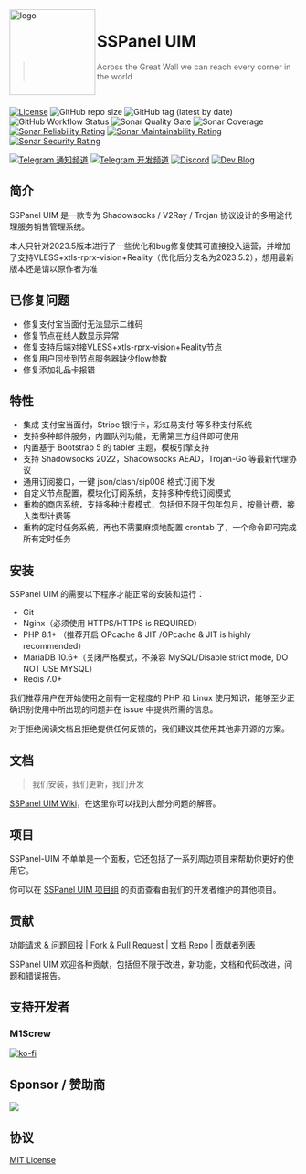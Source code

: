 <img src="public/images/uim-logo-round_192x192.png" alt="logo" width="150" height="150" align="left" />

<h1>SSPanel UIM</h1>

> Across the Great Wall we can reach every corner in the world

<br/>

[![License](https://img.shields.io/github/license/Anankke/SSPanel-Uim?style=flat-square)](https://github.com/Anankke/SSPanel-Uim/blob/dev/LICENSE)
![GitHub repo size](https://img.shields.io/github/repo-size/anankke/sspanel-uim?style=flat-square&color=328657)
![GitHub tag (latest by date)](https://img.shields.io/github/v/tag/Anankke/SSPanel-Uim?style=flat-square)
![GitHub Workflow Status](https://img.shields.io/github/actions/workflow/status/Anankke/SSPanel-Uim/lint.yml?branch=dev&label=lint&style=flat-square)
![Sonar Quality Gate](https://img.shields.io/sonar/quality_gate/sspanel-uim_SSPanel-Uim-Dev/dev?server=https%3A%2F%2Fsonarcloud.io&style=flat-square)
![Sonar Coverage](https://img.shields.io/sonar/coverage/sspanel-uim_SSPanel-Uim-Dev/dev?server=https%3A%2F%2Fsonarcloud.io&style=flat-square)
[![Sonar Reliability Rating](https://sonarcloud.io/api/project_badges/measure?project=sspanel-uim_SSPanel-Uim-Dev&metric=reliability_rating)](https://sonarcloud.io/summary/new_code?id=sspanel-uim_SSPanel-Uim-Dev)
[![Sonar Maintainability Rating](https://sonarcloud.io/api/project_badges/measure?project=sspanel-uim_SSPanel-Uim-Dev&metric=sqale_rating)](https://sonarcloud.io/summary/new_code?id=sspanel-uim_SSPanel-Uim-Dev)
[![Sonar Security Rating](https://sonarcloud.io/api/project_badges/measure?project=sspanel-uim_SSPanel-Uim-Dev&metric=security_rating)](https://sonarcloud.io/summary/new_code?id=sspanel-uim_SSPanel-Uim-Dev)

[![Telegram 通知频道](https://img.shields.io/badge/Telegram-通知频道-blue?style=flat-square)](https://t.me/sspanel_uim)
[![Telegram 开发频道](https://img.shields.io/badge/Telegram-开发频道-blue?style=flat-square)](https://t.me/sspanel_uim_dev)
[![Discord](https://img.shields.io/discord/1049692075085549600?label=Discord&style=flat-square)](https://discord.gg/A7uFKCvf8V)
[![Dev Blog](https://img.shields.io/badge/Blog-Dev-blue?style=flat-square)](https://blog.sspanel.org)

## 简介

SSPanel UIM 是一款专为 Shadowsocks / V2Ray / Trojan 协议设计的多用途代理服务销售管理系统。

本人只针对2023.5版本进行了一些优化和bug修复使其可直接投入运营，并增加了支持VLESS+xtls-rprx-vision+Reality（优化后分支名为2023.5.2），想用最新版本还是请以原作者为准

## 已修复问题

- 修复支付宝当面付无法显示二维码
- 修复节点在线人数显示异常
- 修复支持后端对接VLESS+xtls-rprx-vision+Reality节点
- 修复用户同步到节点服务器缺少flow参数
- 修复添加礼品卡报错

## 特性

- 集成 支付宝当面付，Stripe 银行卡，彩虹易支付 等多种支付系统
- 支持多种邮件服务，内置队列功能，无需第三方组件即可使用
- 内置基于 Bootstrap 5 的 tabler 主题，模板引擎支持
- 支持 Shadowsocks 2022，Shadowsocks AEAD，Trojan-Go 等最新代理协议
- 通用订阅接口，一键 json/clash/sip008 格式订阅下发
- 自定义节点配置，模块化订阅系统，支持多种传统订阅模式
- 重构的商店系统，支持多种计费模式，包括但不限于包年包月，按量计费，接入类型计费等
- 重构的定时任务系统，再也不需要麻烦地配置 crontab 了，一个命令即可完成所有定时任务

## 安装

SSPanel UIM 的需要以下程序才能正常的安装和运行：

- Git
- Nginx（必须使用 HTTPS/HTTPS is REQUIRED）
- PHP 8.1+ （推荐开启 OPcache & JIT /OPcache & JIT is highly recommended）
- MariaDB 10.6+（关闭严格模式，不兼容 MySQL/Disable strict mode, DO NOT USE MYSQL）
- Redis 7.0+

我们推荐用户在开始使用之前有一定程度的 PHP 和 Linux 使用知识，能够至少正确识别使用中所出现的问题并在 issue 中提供所需的信息。

对于拒绝阅读文档且拒绝提供任何反馈的，我们建议其使用其他非开源的方案。

## 文档

> 我们安装，我们更新，我们开发

[SSPanel UIM Wiki](https://wiki.sspanel.org)，在这里你可以找到大部分问题的解答。

## 项目

SSPanel-UIM 不单单是一个面板，它还包括了一系列周边项目来帮助你更好的使用它。

你可以在 [SSPanel UIM 项目组](https://github.com/sspanel-uim) 的页面查看由我们的开发者维护的其他项目。

## 贡献

[功能请求 & 问题回报](https://github.com/Anankke/SSPanel-Uim/issues/new) | [Fork & Pull Request](https://github.com/Anankke/SSPanel-Uim/fork) | [文档 Repo](https://github.com/sspanel-uim/Wiki) | [贡献者列表](https://wiki.sspanel.org/#/contributors)

SSPanel UIM 欢迎各种贡献，包括但不限于改进，新功能，文档和代码改进，问题和错误报告。

## 支持开发者

### M1Screw

[![ko-fi](https://ko-fi.com/img/githubbutton_sm.svg)](https://ko-fi.com/O5O850UEH)

## Sponsor / 赞助商

[![](.github/jetbrains.png)](https://www.jetbrains.com/?from=SSPanel-UIM)

## 协议

[MIT License](blob/dev/LICENSE)
